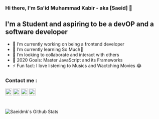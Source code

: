 ### Hi there, I'm Sa'id Muhammad Kabir - aka [Saeid] 👋

## I'm a Student and aspiring to be a devOP and a software developer
- 🔭 I’m currently working on being a frontend developer 
- 🌱 I’m currently learning So Much🤣
- 👯 I’m looking to collaborate and interact with others
- 🥅 2020 Goals: Master JavaScript and its Frameworks
- ⚡ Fun fact: I love listening to Musics and Wactching Movies 😂

### Contact me :

[<img align="left" alt="saeidMK | Twitter" width="22px" src="https://cdn.jsdelivr.net/npm/simple-icons@v3/icons/twitter.svg" />][twitter]
[<img align="left" alt="saeidMK | LinkedIn" width="22px" src="https://cdn.jsdelivr.net/npm/simple-icons@v3/icons/linkedin.svg" />][linkedin]
[<img align="left" alt="saeidMK | Instagram" width="22px" src="https://cdn.jsdelivr.net/npm/simple-icons@v3/icons/instagram.svg" />][instagram]
[<img align="left" alt="saeidMk | Email" width ="22px" src="https://cdn.jsdelivr.net/npm/simple-icons@v3/icons/gmail.svg" />][Email]
<br />

<!---### Languages and Tools:--->


<br />
<br />

<img align="left" alt="Saeidmk's Github Stats" src="https://github-readme-stats.codestackr.vercel.app/api?username=Saeidmk&show_icons=true&hide_border=true" />

[twitter]: https://twitter.com/__saeid
[instagram]: https://instagram.com/muh_saeid
[linkedin]: https://linkedin.com/in/ 
[Email]: <mailto:muhammadsaeidkabir@gmail.com>
